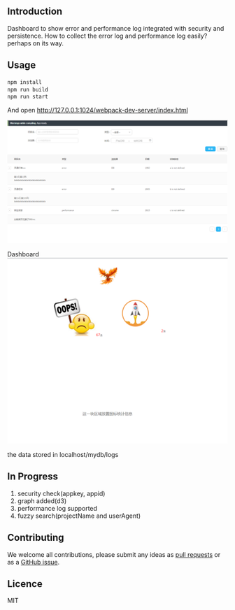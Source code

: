 ## Introduction
Dashboard to show error and performance log integrated with security and persistence. How to collect the error log and performance log easily? perhaps on its way.

## Usage
```bash
npm install
npm run build
npm run start
```
And open http://127.0.0.1:1024/webpack-dev-server/index.html

![image](https://github.com/azl397985856/zhuque/raw/master/clip.png)

Dashboard
![image](https://github.com/azl397985856/zhuque/raw/master/dashboard.png)

the data stored in localhost/mydb/logs

## In Progress
1. security check(appkey, appid)
2. graph added(d3)
3. performance log supported
4. fuzzy search(projectName and userAgent)

## Contributing

We welcome all contributions, please submit any ideas as [pull requests](https://github.com/azl397985856/zhuque/pulls) or as a [GitHub issue](https://github.com/azl397985856/zhuque/issues).
## Licence
MIT
